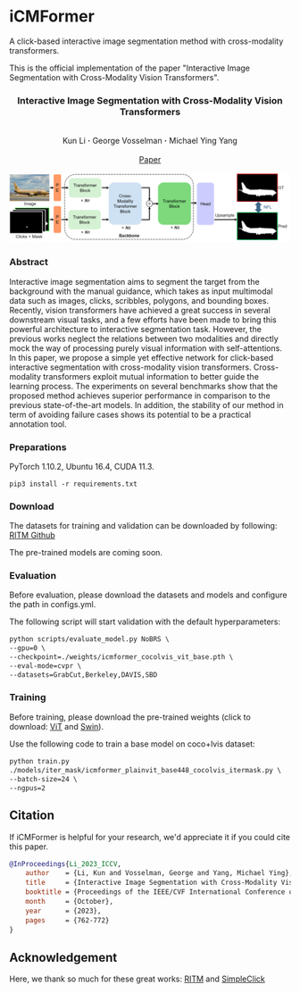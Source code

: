 # iCMFormer
A click-based interactive image segmentation method with cross-modality transformers.

This is the official implementation of the paper "Interactive Image Segmentation with Cross-Modality Vision Transformers".

### <p align="center"> Interactive Image Segmentation with Cross-Modality Vision Transformers
<br>

<div align="center">
  Kun&nbsp;Li</a> <b>&middot;</b>
  George&nbsp;Vosselman</a> <b>&middot;</b>
  Michael Ying&nbsp;Yang</a>
  <br> <br>
  <a href="https://openaccess.thecvf.com/content/ICCV2023W/NIVT/html/Li_Interactive_Image_Segmentation_with_Cross-Modality_Vision_Transformers_ICCVW_2023_paper.html" target="_blank">Paper</a>
</div>
</br>

<div align=center><img src="assets/iCMFormer.png" /></div>

### Abstract

Interactive image segmentation aims to segment the target from the background with the manual guidance, which takes as input multimodal data such as images, clicks, scribbles, polygons, and bounding boxes. Recently, vision transformers have achieved a great success in several downstream visual tasks, and a few efforts have been made to bring this powerful architecture to interactive segmentation task. However, the previous works neglect the relations between two modalities and directly mock the way of processing purely visual information with self-attentions. In this paper, we propose a simple yet effective network for click-based interactive segmentation with cross-modality vision transformers. Cross-modality transformers exploit mutual information to better guide the learning process. The experiments on several benchmarks show that the proposed method achieves superior performance in comparison to the previous state-of-the-art models. In addition, the stability of our method in term of avoiding failure cases shows its potential to be a practical annotation tool.

### Preparations

PyTorch 1.10.2, Ubuntu 16.4, CUDA 11.3.

```
pip3 install -r requirements.txt
```

### Download

The datasets for training and validation can be downloaded by following: [RITM Github](https://github.com/saic-vul/ritm_interactive_segmentation)

The pre-trained models are coming soon.

### Evaluation

Before evaluation, please download the datasets and models and configure the path in configs.yml.

The following script will start validation with the default hyperparameters:

```
python scripts/evaluate_model.py NoBRS \
--gpu=0 \
--checkpoint=./weights/icmformer_cocolvis_vit_base.pth \
--eval-mode=cvpr \
--datasets=GrabCut,Berkeley,DAVIS,SBD
```

### Training

Before training, please download the pre-trained weights (click to download: [ViT](https://dl.fbaipublicfiles.com/mae/pretrain) and [Swin](https://github.com/microsoft/Swin-Transformer)).

Use the following code to train a base model on coco+lvis dataset:

```
python train.py ./models/iter_mask/icmformer_plainvit_base448_cocolvis_itermask.py \
--batch-size=24 \
--ngpus=2
```


## Citation
If iCMFormer is helpful for your research, we'd appreciate it if you could cite this paper.
~~~bibtex
@InProceedings{Li_2023_ICCV,
    author    = {Li, Kun and Vosselman, George and Yang, Michael Ying},
    title     = {Interactive Image Segmentation with Cross-Modality Vision Transformers},
    booktitle = {Proceedings of the IEEE/CVF International Conference on Computer Vision (ICCV) Workshops},
    month     = {October},
    year      = {2023},
    pages     = {762-772}
}
~~~


## Acknowledgement
Here, we thank so much for these great works:  [RITM](https://github.com/SamsungLabs/ritm_interactive_segmentation) and [SimpleClick](https://github.com/uncbiag/SimpleClick)
